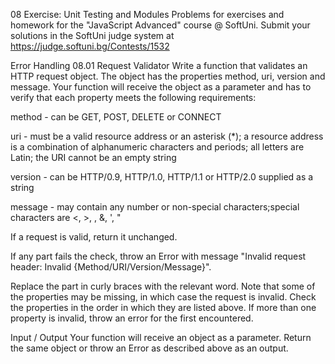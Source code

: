 08 Exercise: Unit Testing and Modules
Problems for exercises and homework for the "JavaScript Advanced" course @ SoftUni. Submit your solutions in the SoftUni judge system at https://judge.softuni.bg/Contests/1532

Error Handling
08.01 Request Validator
Write a function that validates an HTTP request object. The object has the properties method, uri, version and message. Your function will receive the object as a parameter and has to verify that each property meets the following requirements:

method - can be GET, POST, DELETE or CONNECT

uri - must be a valid resource address or an asterisk (*); a resource address is a combination of alphanumeric characters and periods; all letters are Latin; the URI cannot be an empty string

version - can be HTTP/0.9, HTTP/1.0, HTTP/1.1 or HTTP/2.0 supplied as a string

message - may contain any number or non-special characters;special characters are <, >, \, &, ', "

If a request is valid, return it unchanged.

If any part fails the check, throw an Error with message "Invalid request header: Invalid {Method/URI/Version/Message}".

Replace the part in curly braces with the relevant word. Note that some of the properties may be missing, in which case the request is invalid. Check the properties in the order in which they are listed above. If more than one property is invalid, throw an error for the first encountered.

Input / Output
Your function will receive an object as a parameter. Return the same object or throw an Error as described above as an output.
